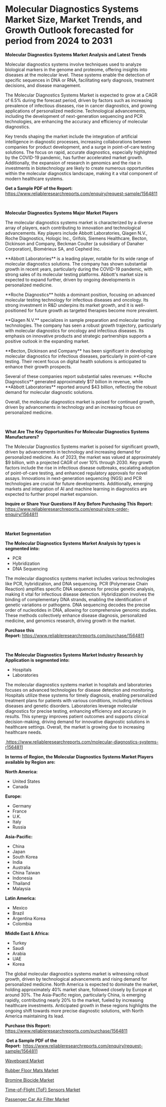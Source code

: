 <p><h1>Molecular Diagnostics Systems Market Size, Market Trends, and Growth Outlook forecasted for period from 2024 to 2031</h1></p><p><strong>Molecular Diagnostics Systems Market Analysis and Latest Trends</strong></p>
<p><p>Molecular diagnostics systems involve techniques used to analyze biological markers in the genome and proteome, offering insights into diseases at the molecular level. These systems enable the detection of specific sequences in DNA or RNA, facilitating early diagnosis, treatment decisions, and disease management.</p><p>The Molecular Diagnostics Systems Market is expected to grow at a CAGR of 6.5% during the forecast period, driven by factors such as increasing prevalence of infectious diseases, rise in cancer diagnostics, and growing applications of personalized medicine. Technological advancements, including the development of next-generation sequencing and PCR technologies, are enhancing the accuracy and efficiency of molecular diagnostics.</p><p>Key trends shaping the market include the integration of artificial intelligence in diagnostic processes, increasing collaborations between companies for product development, and a surge in point-of-care testing solutions. The focus on rapid, accurate diagnostics, especially highlighted by the COVID-19 pandemic, has further accelerated market growth. Additionally, the expansion of research in genomics and the rise in investments in biotechnology are likely to create numerous opportunities within the molecular diagnostics landscape, making it a vital component of modern healthcare systems.</p></p>
<p><strong>Get a Sample PDF of the Report:&nbsp;</strong> <a href="https://www.reliableresearchreports.com/enquiry/request-sample/1564811">https://www.reliableresearchreports.com/enquiry/request-sample/1564811</a></p>
<p>&nbsp;</p>
<p><strong>Molecular Diagnostics Systems Major Market Players</strong></p>
<p><p>The molecular diagnostics systems market is characterized by a diverse array of players, each contributing to innovation and technological advancements. Key players include Abbott Laboratories, Qiagen N.V., Roche Diagnostics, Hologic Inc., Grifols, Siemens Healthcare, Becton, Dickinson and Company, Beckman Coulter (a subsidiary of Danaher Corporation), Biomérieux SA, and Cepheid Inc.</p><p>**Abbott Laboratories** is a leading player, notable for its wide range of molecular diagnostics solutions. The company has shown substantial growth in recent years, particularly during the COVID-19 pandemic, with strong sales of its molecular testing platforms. Abbott's market size is expected to expand further, driven by ongoing developments in personalized medicine.</p><p>**Roche Diagnostics** holds a dominant position, focusing on advanced molecular testing technology for infectious diseases and oncology. Its strong investment in R&D underpins its market growth, and it is well-positioned for future growth as targeted therapies become more prevalent.</p><p>**Qiagen N.V.** specializes in sample preparation and molecular testing technologies. The company has seen a robust growth trajectory, particularly with molecular diagnostics for oncology and infectious diseases. Its emphasis on innovative products and strategic partnerships supports a positive outlook in the expanding market.</p><p>**Becton, Dickinson and Company** has been significant in developing molecular diagnostics for infectious diseases, particularly in point-of-care testing. Their recent focus on digital health solutions is anticipated to enhance their growth prospects.</p><p>Several of these companies report substantial sales revenues: **Roche Diagnostics** generated approximately $17 billion in revenue, while **Abbott Laboratories** reported around $43 billion, reflecting the robust demand for molecular diagnostic solutions.</p><p>Overall, the molecular diagnostics market is poised for continued growth, driven by advancements in technology and an increasing focus on personalized medicine.</p></p>
<p>&nbsp;</p>
<p><strong>What Are The Key Opportunities For Molecular Diagnostics Systems Manufacturers?</strong></p>
<p><p>The Molecular Diagnostics Systems market is poised for significant growth, driven by advancements in technology and increasing demand for personalized medicine. As of 2023, the market was valued at approximately $9 billion, with a projected CAGR of over 10% through 2030. Key growth factors include the rise in infectious disease outbreaks, escalating adoption of point-of-care testing, and enhanced regulatory approvals for novel assays. Innovations in next-generation sequencing (NGS) and PCR technologies are crucial for future developments. Additionally, emerging markets and integration of AI and machine learning in diagnostics are expected to further propel market expansion.</p></p>
<p><strong>Inquire or Share Your Questions If Any Before Purchasing This Report:</strong> <a href="https://www.reliableresearchreports.com/enquiry/pre-order-enquiry/1564811">https://www.reliableresearchreports.com/enquiry/pre-order-enquiry/1564811</a></p>
<p>&nbsp;</p>
<p><strong>Market Segmentation</strong></p>
<p><strong>The Molecular Diagnostics Systems Market Analysis by types is segmented into:</strong></p>
<p><ul><li>PCR</li><li>Hybridization</li><li>DNA Sequencing</li></ul></p>
<p><p>The molecular diagnostics systems market includes various technologies like PCR, hybridization, and DNA sequencing. PCR (Polymerase Chain Reaction) amplifies specific DNA sequences for precise genetic analysis, making it vital for infectious disease detection. Hybridization involves the binding of complementary DNA strands, enabling the identification of genetic variations or pathogens. DNA sequencing decodes the precise order of nucleotides in DNA, allowing for comprehensive genomic studies. These methods collectively enhance disease diagnosis, personalized medicine, and genomics research, driving growth in the market.</p></p>
<p><strong>Purchase this Report:&nbsp;</strong><a href="https://www.reliableresearchreports.com/purchase/1564811">https://www.reliableresearchreports.com/purchase/1564811</a></p>
<p>&nbsp;</p>
<p><strong>The Molecular Diagnostics Systems Market Industry Research by Application is segmented into:</strong></p>
<p><ul><li>Hospitals</li><li>Laboratories</li></ul></p>
<p><p>The molecular diagnostics systems market in hospitals and laboratories focuses on advanced technologies for disease detection and monitoring. Hospitals utilize these systems for timely diagnosis, enabling personalized treatment plans for patients with various conditions, including infectious diseases and genetic disorders. Laboratories leverage molecular diagnostics for precise testing, enhancing efficiency and accuracy in results. This synergy improves patient outcomes and supports clinical decision-making, driving demand for innovative diagnostic solutions in healthcare settings. Overall, the market is growing due to increasing healthcare needs.</p></p>
<p><a href="https://www.reliableresearchreports.com/molecular-diagnostics-systems-r1564811">&nbsp;https://www.reliableresearchreports.com/molecular-diagnostics-systems-r1564811</a></p>
<p><strong>In terms of Region, the Molecular Diagnostics Systems Market Players available by Region are:</strong></p>
<p>
    <p> <strong> North America: </strong>
        <ul>
            <li>United States</li>
            <li>Canada</li>
        </ul>
        </p> 
    <p> <strong> Europe: </strong>
        <ul>
            <li>Germany</li>
            <li>France</li>
            <li>U.K.</li>
            <li>Italy</li>
            <li>Russia</li>
        </ul>
        </p> 
    <p> <strong> Asia-Pacific: </strong>
        <ul>
            <li>China</li>
            <li>Japan</li>
            <li>South Korea</li>
            <li>India</li>
            <li>Australia</li>
            <li>China Taiwan</li>
            <li>Indonesia</li>
            <li>Thailand</li>
            <li>Malaysia</li>
        </ul>
        </p> 
    <p> <strong> Latin America: </strong>
        <ul>
            <li>Mexico</li>
            <li>Brazil</li>
            <li>Argentina Korea</li>
            <li>Colombia</li>
        </ul>
        </p> 
    <p> <strong> Middle East & Africa: </strong>
        <ul>
            <li>Turkey</li>
            <li>Saudi</li>
            <li>Arabia</li>
            <li>UAE</li>
            <li>Korea</li>
        </ul>
    </p>
    </p>
<p><p>The global molecular diagnostics systems market is witnessing robust growth, driven by technological advancements and rising demand for personalized medicine. North America is expected to dominate the market, holding approximately 40% market share, followed closely by Europe at around 30%. The Asia-Pacific region, particularly China, is emerging rapidly, contributing nearly 20% to the market, fueled by increasing healthcare investments. Anticipated growth in these regions highlights the ongoing shift towards more precise diagnostic solutions, with North America maintaining its lead.</p></p>
<p><strong>Purchase this Report: </strong><a href="https://www.reliableresearchreports.com/purchase/1564811">https://www.reliableresearchreports.com/purchase/1564811</a></p>
<p>&nbsp;<strong>Get a Sample PDF of the Report:&nbsp;&nbsp;</strong><a href="https://www.reliableresearchreports.com/enquiry/request-sample/1564811">https://www.reliableresearchreports.com/enquiry/request-sample/1564811</a></p>
<p><strong></strong></p>
<p><p><a href="https://issuu.com/reportprime-2/docs/waveboard-market-size-2030.pptx_2b8f45a7feb333">Waveboard Market</a></p><p><a href="https://www.linkedin.com/pulse/market-trends-global-rubber-floor-mats-forecast-analysis-byyge">Rubber Floor Mats Market</a></p><p><a href="https://www.linkedin.com/pulse/bromine-biocide-market-size-segmentation-trends-growth-analysis-j8t8e">Bromine Biocide Market</a></p><p><a href="https://github.com/ChiragRp1/Market-Research-Report-List-6/blob/main/time-of-flight-tof-sensors-market.md">Time-of-Flight (ToF) Sensors Market</a></p><p><a href="https://medium.com/@rot5z9maragh/passenger-car-air-filter-market-report-by-product-type-intake-air-filter-cabin-air-filter-end-fdf38555c31f?postPublishedType=repub">Passenger Car Air Filter Market</a></p></p>